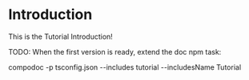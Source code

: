# Introduction
This is the Tutorial Introduction!

TODO: When the first version is ready, extend the doc npm task:

compodoc -p tsconfig.json --includes tutorial --includesName Tutorial